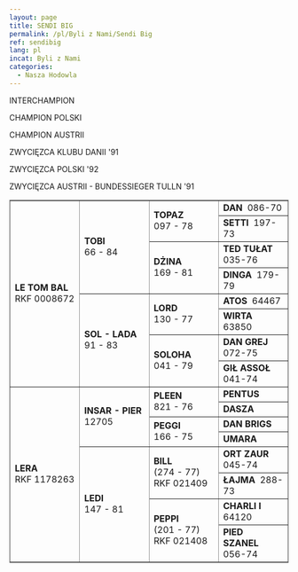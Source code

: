 ```yaml
---
layout: page
title: SENDI BIG
permalink: /pl/Byli z Nami/Sendi Big
ref: sendibig
lang: pl
incat: Byli z Nami
categories:
  - Nasza Hodowla
---
```

<snel-img src="{{ site.cdn }}/images/vandogs_pl/Sendi Big.jpg"></snel-img>
<div markdown="1" class="smalllines">
INTERCHAMPION

CHAMPION POLSKI

CHAMPION AUSTRII

ZWYCIĘZCA KLUBU DANII '91

ZWYCIĘZCA POLSKI '92

ZWYCIĘZCA AUSTRII - BUNDESSIEGER TULLN '91
</div>

<table style="BORDER-BOTTOM: #949494 1px solid; BORDER-LEFT: #949494 1px solid; WIDTH: 100%; BORDER-COLLAPSE: collapse; BORDER-TOP: #949494 1px solid; BORDER-RIGHT: #949494 1px solid" border="1" cellspacing="0">
<tbody>
<tr>
<td style="WIDTH: 25%" valign="center" rowspan="8"><strong>LE TOM BAL</strong> <br>RKF 0008672</td>
<td style="WIDTH: 25%" valign="center" rowspan="4">
<p><strong>TOBI <br></strong>66 - 84</p></td>
<td style="WIDTH: 25%" valign="center" rowspan="2"><strong>TOPAZ<br></strong>097 - 78</td>
<td style="WIDTH: 25%" valign="center"><strong>DAN</strong>&nbsp; 086-70</td></tr>
<tr>
<td style="WIDTH: 25%" valign="center"><strong>SETTI</strong>&nbsp; 197-73</td></tr>
<tr>
<td style="WIDTH: 25%" valign="center" rowspan="2"><strong>DŻINA <br></strong>169 - 81</td>
<td style="WIDTH: 25%" valign="center"><strong>TED TUŁAT</strong>&nbsp; 035-76</td></tr>
<tr>
<td style="WIDTH: 25%" valign="center"><strong>DINGA</strong>&nbsp; 179-79</td></tr>
<tr>
<td style="WIDTH: 25%" valign="center" rowspan="4">
<p><strong>SOL - LADA <br></strong>91 - 83</p></td>
<td style="WIDTH: 25%" valign="center" rowspan="2"><strong>LORD <br></strong>130 - 77</td>
<td style="WIDTH: 25%" valign="center"><strong>ATOS</strong>&nbsp; 64467</td></tr>
<tr>
<td style="WIDTH: 25%" valign="center"><strong>WIRTA</strong>&nbsp; 63850</td></tr>
<tr>
<td style="WIDTH: 25%" valign="center" rowspan="2"><strong>SOLOHA <br></strong>041 - 79</td>
<td style="WIDTH: 25%" valign="center"><strong>DAN GREJ</strong>&nbsp; 072-75</td></tr>
<tr>
<td style="WIDTH: 25%" valign="center"><strong>GIŁ ASSOŁ</strong>&nbsp; 041-74</td></tr>
<tr>
<td style="WIDTH: 25%" valign="center" rowspan="8">
<p><strong>LERA <br></strong>RKF 1178263</p></td>
<td style="WIDTH: 25%" valign="center" rowspan="4">
<p><strong>INSAR - PIER</strong> <br>12705</p></td>
<td style="WIDTH: 25%" valign="center" rowspan="2"><strong>PLEEN <br></strong>821 - 76</td>
<td style="WIDTH: 25%" valign="center"><strong>PENTUS</strong></td></tr>
<tr>
<td style="WIDTH: 25%" valign="center"><strong>DASZA</strong></td></tr>
<tr>
<td style="WIDTH: 25%" valign="center" rowspan="2"><strong>PEGGI <br></strong>166 - 75</td>
<td style="WIDTH: 25%" valign="center"><strong>DAN BRIGS</strong></td></tr>
<tr>
<td style="WIDTH: 25%" valign="center"><strong>UMARA</strong></td></tr>
<tr>
<td style="WIDTH: 25%" valign="center" rowspan="4"><strong>LEDI</strong> <br>147 - 81</td>
<td style="WIDTH: 25%" valign="center" rowspan="2"><strong>BILL</strong> <br>(274 - 77) RKF 021409</td>
<td style="WIDTH: 25%" valign="center"><strong>ORT ZAUR</strong>&nbsp; 045-74</td></tr>
<tr>
<td style="WIDTH: 25%" valign="center"><strong>ŁAJMA</strong>&nbsp; 288-73</td></tr>
<tr>
<td style="WIDTH: 25%" valign="center" rowspan="2"><strong>PEPPI</strong> <br>(201 - 77) RKF 021408</td>
<td style="WIDTH: 25%" valign="center"><strong>CHARLI I</strong>&nbsp; 64120</td></tr>
<tr>
<td style="WIDTH: 25%" valign="center"><strong>PIED SZANEL</strong>&nbsp; 056-74</td></tr></tbody></table>
